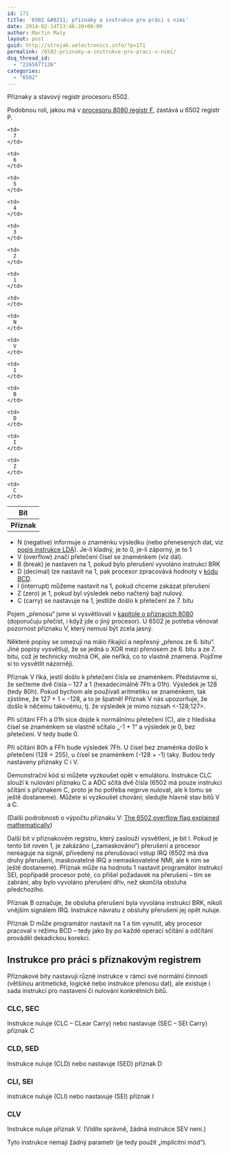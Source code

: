 ```yaml
---
id: 171
title: '6502 &#8211; příznaky a instrukce pro práci s nimi'
date: 2014-02-14T13:46:20+00:00
author: Martin Maly
layout: post
guid: http://strojak.uelectronics.info/?p=171
permalink: /6502-priznaky-a-instrukce-pro-praci-s-nimi/
dsq_thread_id:
  - "2265677126"
categories:
  - "6502"
---
```

Příznaky a stavový registr procesoru 6502.

<!--more-->

Podobnou roli, jakou má v [procesoru 8080 registr F](http://strojak.uelectronics.info/8080-priznaky-a-zasobnik/ "8080 – příznaky a zásobník"), zastává u 6502 registr P.

<table>
  <tr>
    <th>
      Bit
    </th>
    
    <td>
      7
    </td>
    
    <td>
      6
    </td>
    
    <td>
      5
    </td>
    
    <td>
      4
    </td>
    
    <td>
      3
    </td>
    
    <td>
      2
    </td>
    
    <td>
      1
    </td>
    
    <td>
    </td>
  </tr>
  
  <tr>
    <th>
      Příznak
    </th>
    
    <td>
      N
    </td>
    
    <td>
      V
    </td>
    
    <td>
      1
    </td>
    
    <td>
      B
    </td>
    
    <td>
      D
    </td>
    
    <td>
      I
    </td>
    
    <td>
      Z
    </td>
    
    <td>
      C
    </td>
  </tr>
</table>

  * N (negative) informuje o znaménku výsledku (nebo přenesených dat, viz [popis instrukce LDA](http://strojak.uelectronics.info/instrukce-6502-presuny/ "Instrukce 6502 – přesuny")). Je-li kladný, je to 0, je-li záporný, je to 1
  * V (overflow) značí přetečení čísel se znaménkem (viz dál).
  * B (break) je nastaven na 1, pokud bylo přerušení vyvoláno instrukcí BRK
  * D (decimal) lze nastavit na 1, pak procesor zpracovává hodnoty v [kódu BCD](http://strojak.uelectronics.info/bcd-a-preruseni/ "BCD a přerušení").
  * I (interrupt) můžeme nastavit na 1, pokud chceme zakázat přerušení
  * Z (zero) je 1, pokud byl výsledek nebo načtený bajt nulový.
  * C (carry) se nastavuje na 1, jestliže došlo k přetečení ze 7. bitu

Pojem &#8222;přenosu&#8220; jsme si vysvětlovali v [kapitole o příznacích 8080](http://strojak.uelectronics.info/8080-priznaky-a-zasobnik/ "8080 – příznaky a zásobník") (doporučuju přečíst, i když jde o jiný procesor). U 6502 je potřeba věnovat pozornost příznaku V, který nemusí být zcela jasný.

Některé popisy se omezují na málo říkající a nepřesný &#8222;přenos ze 6. bitu&#8220;. Jiné popisy vysvětlují, že se jedná o XOR mezi přenosem ze 6. bitu a ze 7. bitu, což je technicky možná OK, ale neříká, co to vlastně znamená. Pojďme si to vysvětlit názorněji.

Příznak V říká, jestli došlo k přetečení čísla se znaménkem. Představme si, že sečteme dvě čísla &#8211; 127 a 1 (hexadecimálně 7Fh a 01h). Výsledek je 128 (tedy 80h). Pokud bychom ale používali aritmetiku se znaménkem, tak zjistíme, že 127 + 1 = -128, a to je špatně! Příznak V nás upozorňuje, že došlo k něčemu takovému, tj. že výsledek je mimo rozsah <-128;127>.

Při sčítání FFh a 01h sice dojde k normálnímu přetečení (C), ale z hlediska čísel se znaménkem se vlastně sčítalo &#8222;-1 + 1&#8220; a výsledek je 0, bez přetečení. V tedy bude 0.

Při sčítání 80h a FFh bude výsledek 7Fh. U čísel bez znaménka došlo k přetečení (128 + 255), u čísel se znaménkem (-128 + -1) taky. Budou tedy nastaveny příznaky C i V.

Demonstrační kód si můžete vyzkoušet opět v emulátoru. Instrukce CLC slouží k nulování příznaku C a ADC sčítá dvě čísla (6502 má pouze instrukci sčítání s příznakem C, proto je ho potřeba nejprve nulovat, ale k tomu se ještě dostaneme). Můžete si vyzkoušet chování; sledujte hlavně stav bitů V a C.

(Další podrobnosti o výpočtu příznaku V: [The 6502 overflow flag explained mathematically](http://www.righto.com/2012/12/the-6502-overflow-flag-explained.html))



Další bit v příznakovém registru, který zaslouží vysvětlení, je bit I. Pokud je tento bit roven 1, je zakázáno (&#8222;zamaskováno&#8220;) přerušení a procesor nereaguje na signál, přivedený na přerušovací vstup IRQ (6502 má dva druhy přerušení, maskovatelné IRQ a nemaskovatelné NMI, ale k nim se ještě dostaneme). Příznak může na hodnotu 1 nastavit programátor instrukcí SEI, popřípadě procesor poté, co přišel požadavek na přerušení &#8211; tím se zabrání, aby bylo vyvoláno přerušení dřív, než skončila obsluha předchozího.

Příznak B označuje, že obsluha přerušení byla vyvolána instrukcí BRK, nikoli vnějším signálem IRQ. Instrukce návratu z obsluhy přerušení jej opět nuluje.

Příznak D může programátor nastavit na 1 a tím vynutit, aby procesor pracoval v režimu BCD &#8211; tedy jako by po každé operaci sčítání a odčítání prováděl dekadickou korekci.

## Instrukce pro práci s příznakovým registrem

Příznakové bity nastavují různé instrukce v rámci své normální činnosti (většinou aritmetické, logické nebo instrukce přenosu dat), ale existuje i sada instrukcí pro nastavení či nulování konkrétních bitů.

### CLC, SEC

Instrukce nuluje (CLC &#8211; CLear Carry) nebo nastavuje (SEC &#8211; SEt Carry) příznak C

### CLD, SED

Instrukce nuluje (CLD) nebo nastavuje (SED) příznak D

### CLI, SEI

Instrukce nuluje (CLI) nebo nastavuje (SEI) příznak I

### CLV

Instrukce nuluje příznak V. (Vidíte správně, žádná instrukce SEV není.)

Tyto instrukce nemají žádný parametr (je tedy použit &#8222;implicitní mód&#8220;).